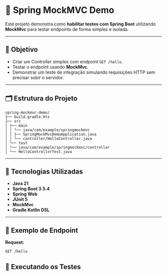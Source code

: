 # 📌 Spring MockMVC Demo

Este projeto demonstra como **habilitar testes com Spring Boot** utilizando **MockMvc** para testar endpoints de forma simples e isolada.

---

## 🚀 Objetivo
- Criar um Controller simples com endpoint `GET /hello`.
- Testar o endpoint usando **MockMvc**.
- Demonstrar um teste de integração simulando requisições HTTP sem precisar subir o servidor.

---

## 🗂 Estrutura do Projeto

```text
spring-mockmvc-demo/
├── build.gradle.kts
├── src
│ ├── main
│ │ └── java/com/example/springmockmvc
│ │ ├── SpringMockMvcDemoApplication.java
│ │ └── controller/HelloController.java
│ └── test
│ └── java/com/example/springmockmvc/controller
│ └── HelloControllerTest.java
```
---

## 📜 Tecnologias Utilizadas
- **Java 21**
- **Spring Boot 3.5.4**
- **Spring Web**
- **JUnit 5**
- **MockMvc**
- **Gradle Kotlin DSL**

---

## 🔹 Exemplo de Endpoint
**Request:**
```http
GET /hello
```

## 🧪 Executando os Testes
